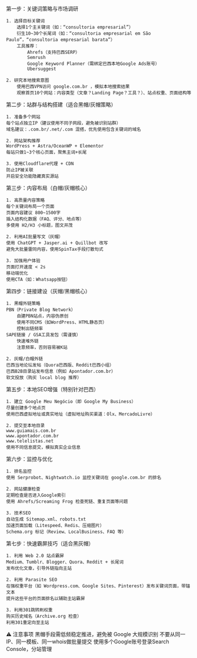 第一步：关键词策略与市场调研

    1. 选择目标关键词
        选择1个主关键词（如：“consultoria empresarial”）
        衍生10~30个长尾词（如：“consultoria empresarial em São Paulo”，“consultoria empresarial barata”）
        工具推荐：
            Ahrefs（支持巴西SERP）
            Semrush
            Google Keyword Planner（需绑定巴西本地Google Ads账号）
            Ubersuggest

    2. 研究本地搜索意图
        使用巴西VPN访问 google.com.br ，模拟本地搜索结果
        观察首页10个网站：内容类型（文章？Landing Page？工具？）、站点权重、页面结构等

第二步：站群与结构搭建（适合黑帽/灰帽策略）

    1. 准备多个网站
    每个站点独立IP（建议使用不同子网段，避免被识别站群）
    域名建议：.com.br/.net/.com 混搭，优先使用包含关键词的域名

    2. 网站架构推荐
    WordPress + Astra/OceanWP + Elementor
    每站只做1~3个核心页面，聚焦主词+长尾

    3. 使用Cloudflare代理 + CDN
    防止IP被关联
    开启安全功能隐藏真实源站

第三步：内容布局（白帽/灰帽核心）

    1. 高质量内容策略
    每个关键词布局一个页面
    页面内容建议 800~1500字
    插入结构化数据（FAQ、评分、地点等）
    多使用 H2/H3 小标题，图文并茂

    2. 利用AI批量写文（灰帽）
    使用 ChatGPT + Jasper.ai + Quillbot 改写
    避免大批量雷同内容，使用SpinTax手段打散句式

    3. 加强用户体验
    页面打开速度 < 2s
    移动端优化
    使用CTA（如：Whatsapp按钮）

第四步：链接建设（灰帽/黑帽核心）

    1. 黑帽外链策略
    PBN（Private Blog Network）
        自建PBN站点，内容伪原创
        使用不同CMS（如WordPress、HTML静态页）
        控制出链频率
    SAPE链接 / GSA工具发包（需谨慎）
        快速堆外链
        注意频率，否则容易被K站

    2. 灰帽/白帽外链
    巴西当地论坛发帖（Quora巴西版、Reddit巴西小组）
    巴西B2B目录站发布信息（例如 Apontador.com.br）
    软文投放（购买 local blog 推荐）

第五步：本地SEO增强（特别针对巴西）

    1. 建立 Google Meu Negócio（即 Google My Business）
    尽量创建多个地点页
    使用巴西虚拟地址或真实地址（虚拟地址购买渠道：Olx、MercadoLivre）

    2. 提交至本地目录
    www.guiamais.com.br
    www.apontador.com.br
    www.telelistas.net
    使用不同信息提交，模拟真实企业信息

第六步：监控与优化

    1. 排名监控
    使用 Serprobot、Nightwatch.io 监控关键词在 google.com.br 的排名

    2. 网站健康检查
    定期检查是否进入Google索引
    使用 Ahrefs/Screaming Frog 检查死链、重复页面等问题

    3. 技术SEO
    自动生成 Sitemap.xml、robots.txt
    加速页面加载（Litespeed、Redis、压缩图片）
    Schema.org 标记（Review、LocalBusiness、FAQ 等）

第七步：快速霸屏技巧（适合黑灰帽）

    1. 利用 Web 2.0 站点霸屏
    Medium、Tumblr、Blogger、Quora、Reddit + 长尾词
    发布优化文章，引导外链指向主站

    2. 利用 Parasite SEO
    在强权重平台（如 Wordpress.com、Google Sites、Pinterest）发布关键词页面，带锚文本
    提升这些平台的页面排名以辅助主站霸屏

    3. 利用301跳转刷权重
    购买历史域名（Archive.org 检查）
    利用301重定向至主站

⚠️ 注意事项
黑帽手段需低频稳定推进，避免被 Google 大规模识别
不要从同一IP、同一模板、同一whois做批量提交
使用多个Google账号登录Search Console，分站管理